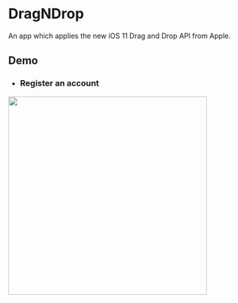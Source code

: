 # DragNDrop

An app which applies the new iOS 11 Drag and Drop API from Apple.

## Demo


* ### Register an account

<img src="./Demo/demo.gif" width="400">
